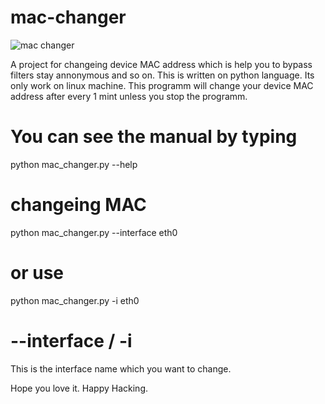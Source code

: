# mac-changer

![mac changer](https://user-images.githubusercontent.com/33967687/113847696-891c2880-97b9-11eb-8de7-d6596a0ed656.PNG)


A project for changeing device MAC address which is help you to bypass filters stay annonymous and so on.
This is written on python language. Its only work on linux machine. This programm will change your device MAC address after every 1 mint unless you stop the programm. 

#  You can see the manual by typing 
python mac_changer.py --help


# changeing MAC

python mac_changer.py --interface eth0

# or use 

python mac_changer.py -i eth0

# --interface / -i

This is the interface name which you want to change.


Hope you love it. Happy Hacking.
